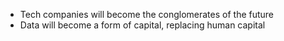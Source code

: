 - Tech companies will become the conglomerates of the future
- Data will become a form of capital, replacing human capital